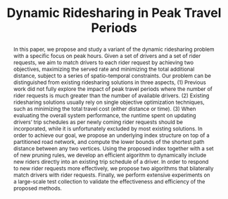 ---
title: "Dynamic Ridesharing in Peak Travel Periods"
authors:
- Hui Luo
- admin
- Farhana M. Choudhury
- J.Shane Culpepper

publication_types: ["1"]
publication: In *the Transactions on Knowledge and Data Engineering (TKDE)*
publication_short: In *TKDE*
publishDate: "2020-02-01"

abstract: In this paper, we propose and study a variant of the dynamic ridesharing problem with a specific focus on peak hours. Given a set of drivers and a set of rider requests, we aim to match drivers to each rider request by achieving two objectives, maximizing the served rate and minimizing the total additional distance, subject to a series of spatio-temporal constraints. Our problem can be distinguished from existing ridesharing solutions in three aspects, (1) Previous work did not fully explore the impact of peak travel periods where the number of rider requests is much greater than the number of available drivers. (2) Existing ridesharing solutions usually rely on single objective optimization techniques, such as minimizing the total travel cost (either distance or time). (3) When evaluating the overall system performance, the runtime spent on updating drivers’ trip schedules as per newly coming rider requests should be incorporated, while it is unfortunately excluded by most existing solutions. In order to achieve our goal, we propose an underlying index structure on top of a partitioned road network, and compute the lower bounds of the shortest path distance between any two vertices. Using the proposed index together with a set of new pruning rules, we develop an efficient algorithm to dynamically include new riders directly into an existing trip schedule of a driver. In order to respond to new rider requests more effectively, we propose two algorithms that bilaterally match drivers with rider requests. Finally, we perform extensive experiments on a large-scale test collection to validate the effectiveness and efficiency of the proposed methods.


#tags:
#- Source Themes
featured: true


links:
- name: talk video
  url: https://youtu.be/3Da0EqYVOqk
url_pdf: 'papers/tkde20-ride.pdf'

---